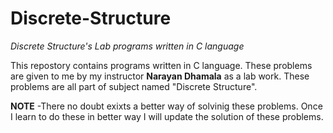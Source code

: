 # Discrete-Structure
*Discrete Structure's Lab programs written in C language*

This repostory contains programs written in C language. These problems are given to me by my instructor **Narayan Dhamala** as a lab work.
These problems are all part of subject named "Discrete Structure".

**NOTE**
  -There no doubt exixts a better way of solvinig these problems. Once I learn to do these in better way I will update the solution of these problems. 
